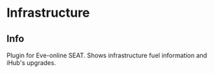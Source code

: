 # Infrastructure

## Info

Plugin for Eve-online SEAT.
Shows infrastructure fuel information and iHub's upgrades.
